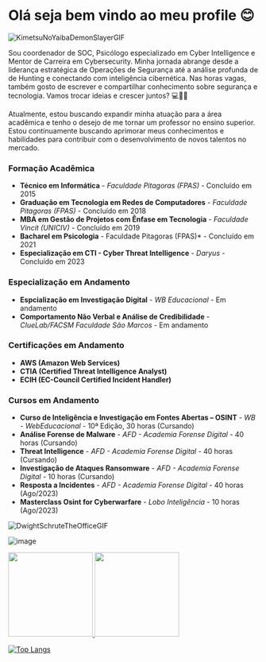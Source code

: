 
<!--
**Ridd1kulusC0d3r/Ridd1kulusC0d3r** is a ✨ _special_ ✨ repository because its `README.md` (this file) appears on your GitHub profile.

Here are some ideas to get you started:

- 🔭 I’m currently working on ...
- 🌱 I’m currently learning ...
- 👯 I’m looking to collaborate on ...
- 🤔 I’m looking for help with ...
- 💬 Ask me about ...
- 📫 How to reach me: ...
- 😄 Pronouns: ...
- ⚡ Fun fact: ...
-->
# Olá seja bem vindo ao meu profile 😊
![KimetsuNoYaibaDemonSlayerGIF](https://github.com/Ridd1kulusC0d3r/Config_profile/assets/142614578/c9d0509c-dd61-4fd6-81ef-65cde250a318)

Sou coordenador de SOC, Psicólogo especializado em Cyber Intelligence e Mentor de Carreira em Cybersecurity. 
Minha jornada abrange desde a liderança estratégica de Operações de Segurança até a análise profunda de de Hunting e conectando com inteligência cibernética. Nas horas vagas, também gosto de escrever e compartilhar conhecimento sobre segurança e tecnologia. Vamos trocar ideias e crescer juntos? 💻🧠🦠

Atualmente, estou buscando expandir minha atuação para a área acadêmica e tenho o desejo de me tornar um professor no ensino superior. Estou continuamente buscando aprimorar meus conhecimentos e habilidades para contribuir com o desenvolvimento de novos talentos no mercado.

### Formação Acadêmica
- **Técnico em Informática** - *Faculdade Pitagoras (FPAS)* - Concluído em 2015
- **Graduação em Tecnologia em Redes de Computadores** - *Faculdade Pitagoras (FPAS)* - Concluído em 2018
- **MBA em Gestão de Projetos com Ênfase em Tecnologia** - *Faculdade Vincit (UNICIV)* - Concluído em 2019
- **Bacharel em Psicologia** - Faculdade Pitagoras (FPAS)* - Concluído em 2021
- **Especialização em CTI - Cyber Threat Intelligence** - *Daryus* - Concluído em 2023
### Especialização em Andamento
- **Espcialização em Investigação Digital** - *WB Educacional* - Em andamento
- **Comportamento Não Verbal e Análise de Credibilidade** - *ClueLab/FACSM Faculdade São Marcos* - Em andamento
### Certificações em Andamento
- **AWS (Amazon Web Services)**
- **CTIA (Certified Threat Intelligence Analyst)**
- **ECIH (EC-Council Certified Incident Handler)**
### Cursos em Andamento
- **Curso de Inteligência e Investigação em Fontes Abertas – OSINT** - *WB - WebEducacional* - 10ª Edição, 30 horas (Cursando)
- **Análise Forense de Malware** - *AFD - Academia Forense Digital* - 40 horas (Cursando)
- **Threat Intelligence** - *AFD - Academia Forense Digital* - 40 horas (Cursando)
- **Investigação de Ataques Ransomware** - *AFD - Academia Forense Digital* - 10 horas (Cursando)
- **Resposta a Incidentes** - *AFD - Academia Forense Digital* - 40 horas (Ago/2023)
- **Masterclass Osint for Cyberwarfare** - *Lobo Inteligência* - 10 horas (Ago/2023)
  




![DwightSchruteTheOfficeGIF](https://github.com/Ridd1kulusC0d3r/Config_profile/assets/142614578/3296237a-1776-42c3-9507-69d787287c73)


![image](https://github.com/Ridd1kulusC0d3r/Ridd1kulusC0d3r/assets/142614578/756a06f8-4fb4-4a48-b56e-94b0b848d100)



<div>
  <a href="https:/https://github.com/Ridd1kulusC0d3r/">
  <img height="170cm" src="https://github-readme-stats.vercel.app/api?username=Ridd1kulusC0d3r&count_private=true&show_icons=true&theme=dark&hide_border=true&hide_rank=true"/>
  <img height="170cm" src="https://github-readme-stats.vercel.app/api/top-langs/?username=Ridd1kulusC0d3r&layout=compact&theme=dark&hide_border=true"/>
</div>


[![Top Langs](https://github-readme-stats.vercel.app/api/top-langs/?username=Ridd1kulusC0d3r&langs_count=8)](https://github.com/Ridd1kulusC0d3r/github-readme-stats)
